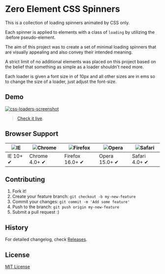 # Zero Element CSS Spinners

This is a collection of loading spinners animated by CSS only.

Each spinner is applied to elements with a class of `loading` by utilizing the :before pseudo-element.

The aim of this project was to create a set of minimal loading spinners that are visually appealing and also convey their intended meaning.

A strict limit of no additional elements was placed on this project based on the belief that something as simple as a loader shouldn't need more.

Each loader is given a font size in of 10px and all other sizes are in ems so to change the size of a loader, just adjust the font-size.

## Demo

[![css-loaders-screenshot](http://billynate.github.io/css-loaders/images/css-loaders-screenshot.jpg)](http://billynate.github.io/css-loaders)

> [Check it live](http://billynate.github.io/css-loaders).

## Browser Support

![IE](https://raw.github.com/alrra/browser-logos/master/internet-explorer/internet-explorer_48x48.png) | ![Chrome](https://raw.github.com/alrra/browser-logos/master/chrome/chrome_48x48.png) | ![Firefox](https://raw.github.com/alrra/browser-logos/master/firefox/firefox_48x48.png) | ![Opera](https://raw.github.com/alrra/browser-logos/master/opera/opera_48x48.png) | ![Safari](https://raw.github.com/alrra/browser-logos/master/safari/safari_48x48.png)
--- | --- | --- | --- | --- |
IE 10+ ✔ | Chrome 4.0+ ✔ | Firefox 16.0+ ✔ | Opera 15.0+ ✔ | Safari 4.0+ ✔ |

## Contributing

1. Fork it!
2. Create your feature branch: `git checkout -b my-new-feature`
3. Commit your changes: `git commit -m 'Add some feature'`
4. Push to the branch: `git push origin my-new-feature`
5. Submit a pull request :)

## History

For detailed changelog, check [Releases](https://github.com/BillyNate/css-loaders/releases).

## License

[MIT License](LICENSE)